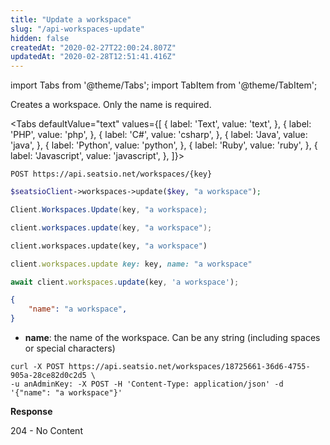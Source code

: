 ```yaml
---
title: "Update a workspace"
slug: "/api-workspaces-update"
hidden: false
createdAt: "2020-02-27T22:00:24.807Z"
updatedAt: "2020-02-28T12:51:41.416Z"
---
```


import Tabs from '@theme/Tabs';
import TabItem from '@theme/TabItem';

Creates a workspace. Only the name is required.


<Tabs 
  defaultValue="text"
  values={[
{ label: 'Text', value: 'text', },
{ label: 'PHP', value: 'php', },
{ label: 'C#', value: 'csharp', },
{ label: 'Java', value: 'java', },
{ label: 'Python', value: 'python', },
{ label: 'Ruby', value: 'ruby', },
{ label: 'Javascript', value: 'javascript', },
]}>
<TabItem value='text'>

```text
POST https://api.seatsio.net/workspaces/{key}
```

</TabItem>
<TabItem value='php'>

```php
$seatsioClient->workspaces->update($key, "a workspace");
```

</TabItem>
<TabItem value='csharp'>

```csharp
Client.Workspaces.Update(key, "a workspace);

```

</TabItem>
<TabItem value='java'>

```java
client.workspaces.update(key, "a workspace");
```

</TabItem>
<TabItem value='python'>

```python
client.workspaces.update(key, "a workspace")
```

</TabItem>
<TabItem value='ruby'>

```ruby
client.workspaces.update key: key, name: "a workspace"
```

</TabItem>
<TabItem value='javascript'>

```javascript
await client.workspaces.update(key, 'a workspace');

```

</TabItem>
</Tabs>



```json
{
    "name": "a workspace",
}
```
* **name**: the name of the workspace. Can be any string (including spaces or special characters)
```curl
curl -X POST https://api.seatsio.net/workspaces/18725661-36d6-4755-905a-28ce82d0c2d5 \
-u anAdminKey: -X POST -H 'Content-Type: application/json' -d '{"name": "a workspace"}'
```
**Response**

204 - No Content
